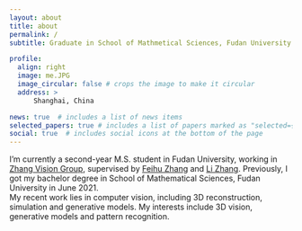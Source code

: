 ```yaml
---
layout: about
title: about
permalink: /
subtitle: Graduate in School of Mathmetical Sciences, Fudan University

profile:
  align: right
  image: me.JPG
  image_circular: false # crops the image to make it circular
  address: >
      Shanghai, China

news: true  # includes a list of news items
selected_papers: true # includes a list of papers marked as "selected={true}"
social: true  # includes social icons at the bottom of the page
---
```


  I’m currently a second-year M.S. student in Fudan University, working in [Zhang Vision Group](https://fudan-zvg.github.io/), supervised by [Feihu Zhang](http://www.feihuzhang.com/) and [Li Zhang](https://www.robots.ox.ac.uk/~lz/). Previously, I got my bachelor degree in School of Mathematical Sciences, Fudan University in June 2021.   
  My recent work lies in computer vision, including 3D reconstruction, simulation and generative models. My interests include 3D vision, generative models and pattern recognition.

